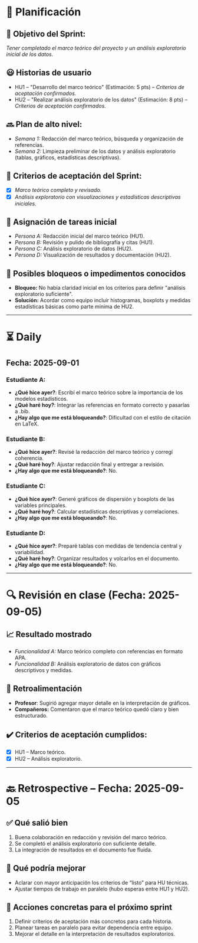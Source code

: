# 📆  Planificación

## 🎯  Objetivo del Sprint:
_Tener completado el marco teórico del proyecto y un análisis exploratorio inicial de los datos._

## 😃  Historias de usuario
- HU1 – "Desarrollo del marco teórico" (Estimación: 5 pts) – *Criterios de aceptación confirmados.*  
- HU2 – "Realizar análisis exploratorio de los datos" (Estimación: 8 pts) – *Criterios de aceptación confirmados.*  

## 🔜  Plan de alto nivel:
- *Semana 1:* Redacción del marco teórico, búsqueda y organización de referencias.  
- *Semana 2:* Limpieza preliminar de los datos y análisis exploratorio (tablas, gráficos, estadísticas descriptivas).  

## 🥇  Criterios de aceptación del Sprint:
- [x] _Marco teórico completo y revisado._  
- [x] _Análisis exploratorio con visualizaciones y estadísticas descriptivas iniciales._  

## 📌  Asignación de tareas inicial
- *Persona A:* Redacción inicial del marco teórico (HU1).  
- *Persona B:* Revisión y pulido de bibliografía y citas (HU1).  
- *Persona C:* Análisis exploratorio de datos (HU2).  
- *Persona D:* Visualización de resultados y documentación (HU2).  

## 🚫 Posibles bloqueos o impedimentos conocidos
- **Bloqueo:** No había claridad inicial en los criterios para definir "análisis exploratorio suficiente".  
- **Solución:** Acordar como equipo incluir histogramas, boxplots y medidas estadísticas básicas como parte mínima de HU2.  

---

# ⏳  Daily

##  Fecha: 2025-09-01

### Estudiante A:
- **¿Qué hice ayer?**: Escribí el marco teórico sobre la importancia de los modelos estadísticos.  
- **¿Qué haré hoy?**: Integrar las referencias en formato correcto y pasarlas a .bib.  
- **¿Hay algo que me está bloqueando?**: Dificultad con el estilo de citación en LaTeX.  

### Estudiante B:
- **¿Qué hice ayer?**: Revisé la redacción del marco teórico y corregí coherencia.  
- **¿Qué haré hoy?**: Ajustar redacción final y entregar a revisión.  
- **¿Hay algo que me está bloqueando?**: No.  

### Estudiante C:
- **¿Qué hice ayer?**: Generé gráficos de dispersión y boxplots de las variables principales.  
- **¿Qué haré hoy?**: Calcular estadísticas descriptivas y correlaciones.  
- **¿Hay algo que me está bloqueando?**: No.  

### Estudiante D:
- **¿Qué hice ayer?**: Preparé tablas con medidas de tendencia central y variabilidad.  
- **¿Qué haré hoy?**: Organizar resultados y volcarlos en el documento.  
- **¿Hay algo que me está bloqueando?**: No.  

---

# 🔍   Revisión en clase (Fecha: 2025-09-05)

## 📈  Resultado mostrado
- *Funcionalidad A:* Marco teórico completo con referencias en formato APA.  
- *Funcionalidad B:* Análisis exploratorio de datos con gráficos descriptivos y medidas.  

## :arrows_counterclockwise:  Retroalimentación
- **Profesor**: Sugirió agregar mayor detalle en la interpretación de gráficos.  
- **Compañeros:** Comentaron que el marco teórico quedó claro y bien estructurado.  

## ✔️  Criterios de aceptación cumplidos:
- [x] HU1 – Marco teórico.  
- [x] HU2 – Análisis exploratorio.  

---

# 🔙  Retrospective – Fecha: 2025-09-05

## :white_check_mark: Qué salió bien
1. Buena colaboración en redacción y revisión del marco teórico.  
2. Se completó el análisis exploratorio con suficiente detalle.  
3. La integración de resultados en el documento fue fluida.  

## :no_good: Qué podría mejorar
- Aclarar con mayor anticipación los criterios de “listo” para HU técnicas.  
- Ajustar tiempos de trabajo en paralelo (hubo esperas entre HU1 y HU2).  

## :pencil: Acciones concretas para el próximo sprint
1. Definir criterios de aceptación más concretos para cada historia.  
2. Planear tareas en paralelo para evitar dependencia entre equipo.  
3. Mejorar el detalle en la interpretación de resultados exploratorios.  
